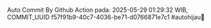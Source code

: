 Auto Commit By Github Action pada: 2025-05-29 01:29:32 WIB, COMMIT_UUID f57f91b9-40c7-4036-be71-d0766871e7c1 #autohijau🗿
